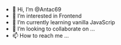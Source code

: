 - 👋 Hi, I’m @Antac69
- 👀 I’m interested in Frontend
- 🌱 I’m currently learning vanilla JavaScrip
- 💞️ I’m looking to collaborate on ...
- 📫 How to reach me ...

<!---
Antac69/Antac69 is a ✨ special ✨ repository because its `README.md` (this file) appears on your GitHub profile.
You can click the Preview link to take a look at your changes.
--->
